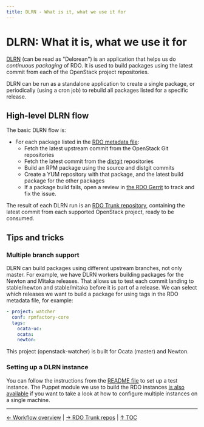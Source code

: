 ```yaml
---
title: DLRN - What is it, what we use it for
---
```


# DLRN: What it is, what we use it for
[DLRN](https://github.com/openstack-packages/DLRN) (can be read as "Delorean") is an application that helps us do _continuous packaging_ of RDO. It is used to build packages using the latest commit from each of the OpenStack project repositories.

DLRN can be run as a standalone application to create a single package, or periodically (using a cron job) to rebuild all packages listed for a specific release.

## High-level DLRN flow
The basic DLRN flow is:

- For each package listed in the [RDO metadata file](https://github.com/redhat-openstack/rdoinfo/blob/master/rdo.yml):
    - Fetch the latest upstream commit from the OpenStack Git repositories
    - Fetch the latest commit from the [distgit](https://www.rdoproject.org/documentation/rdo-packaging/#distgit---where-the-spec-file-lives) repositories
    - Build an RPM package using the source and distgit commits
    - Create a YUM repository with that package, and the latest build package for the other packages
    - If a package build fails, open a review in [the RDO Gerrit](https://review.rdoproject.org) to track and fix the issue.

The result of each DLRN run is an [RDO Trunk repository](what/workflow-overview/), containing the latest commit from each supported OpenStack project, ready to be consumed.

## Tips and tricks

### Multiple branch support
DLRN can build packages using different upstream branches, not only master. For example, we have DLRN workers building packages for the Newton and Mitaka releases. That allows us to test each commit landing to stable/newton and stable/mitaka before it is part of a release. We can select which releases we want to build a package for using tags in the RDO metadata file, for example:

```yaml
- project: watcher
  conf: rpmfactory-core
  tags:
    ocata-uc:
    ocata:
    newton:
```
This project (openstack-watcher) is built for Ocata (master) and Newton.

### Setting up a DLRN instance
You can follow the instructions from the [README file](https://github.com/openstack-packages/DLRN/blob/master/README.rst) to set up a test instance. The Puppet module we use to build the RDO instances [is also available](https://github.com/rdo-infra/puppet-dlrn) if you want to take a look at how to configure multiple instances on a single machine.

----

[← Workflow overview](/what/workflow-overview) | 
[→ RDO Trunk repos](/what/trunk-repos) |
[↑ TOC](/what) 
